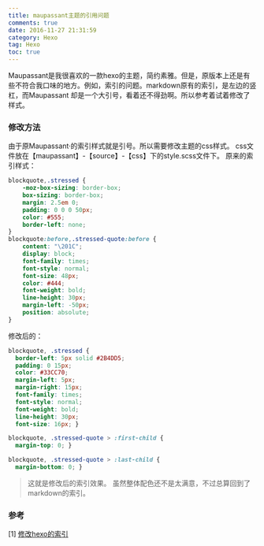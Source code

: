 ```yaml
---
title: maupassant主题的引用问题
comments: true
date: 2016-11-27 21:31:59
category: Hexo
tag: Hexo
toc: true
---
```

Maupassant是我很喜欢的一款hexo的主题，简约素雅。但是，原版本上还是有些不符合我口味的地方。例如，索引的问题。markdown原有的索引，是左边的竖杠，而Maupassant 却是一个大引号，看着还不得劲啊。所以参考着试着修改了样式。
<!--more-->
### 修改方法
由于原Maupassant·的索引样式就是引号。所以需要修改主题的css样式。
css文件放在【maupassant】-【source】-【css】下的style.scss文件下。
原来的索引样式：
```css
blockquote,.stressed {
    -moz-box-sizing: border-box;
    box-sizing: border-box;
    margin: 2.5em 0;
    padding: 0 0 0 50px;
    color: #555;
    border-left: none;
}
blockquote:before,.stressed-quote:before {
    content: "\201C";
    display: block;
    font-family: times;
    font-style: normal;
    font-size: 48px;
    color: #444;
    font-weight: bold;
    line-height: 30px;
    margin-left: -50px;
    position: absolute;
}
```
修改后的：
```css
blockquote, .stressed {
  border-left: 5px solid #2B4DD5;
  padding: 0 15px;
  color: #33CC70;
  margin-left: 5px;
  margin-right: 15px;
  font-family: times;
  font-style: normal;
  font-weight: bold;
  line-height: 30px;
  font-size: 16px; }

blockquote, .stressed-quote > :first-child {
  margin-top: 0; }

blockquote, .stressed-quote > :last-child {
  margin-bottom: 0; }
```
> 这就是修改后的索引效果。
虽然整体配色还不是太满意，不过总算回到了markdown的索引。

### 参考
[1] [修改hexo的索引](http://t.tiany.me/2015/12/08/hexo-config/)
